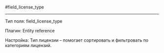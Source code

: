 #field_license_type

***
Тип поля: field_license_type

Плагин: Entity reference

Настройка: Тип лицензии – помогает сортировать и фильтровать по категориям лицензий.


